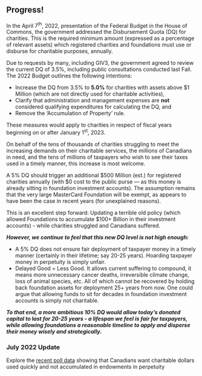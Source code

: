 ## Progress!

In the April 7<sup>th</sup>, 2022, presentation of the Federal Budget in the House of Commons, the government addressed the Disbursement Quota (DQ) for charities. This is the required minimum amount (expressed as a percentage of relevant assets) which registered charities and foundations must use or disburse for charitable purposes, annually.

Due to requests by many, including GIV3, the government agreed to review the current DQ of 3.5%, including public consultations conducted last Fall. The 2022 Budget outlines the following intentions:

- Increase the DQ from 3.5% to **5.0%** for charities with assets above $1 Million (which are not directly used for charitable activities),
- Clarify that administration and management expenses are **not** considered qualifying expenditures for calculating the DQ, and
- Remove the ‘Accumulation of Property’ rule.

These measures would apply to charities in respect of fiscal years beginning on or after January 1<sup>st</sup>, 2023. 

On behalf of the tens of thousands of charities struggling to meet the increasing demands on their charitable services, the millions of Canadians in need, and the tens of millions of taxpayers who wish to see their taxes used in a timely manner, this increase is most welcome.

A 5% DQ should trigger an additional $500 Million (est.) for registered charities annually (with $0 cost to the public purse — as this money is already sitting in foundation investment accounts). The assumption remains that the very large MasterCard Foundation will be exempt, as appears to have been the case in recent years (for unexplained reasons).

This is an excellent step forward: Updating a terrible old policy (which allowed Foundations to accumulate $100+ Billion in their investment accounts) - while charities struggled and Canadians suffered.

***However, we continue to feel that this new DQ level is not high enough:***

- A 5% DQ does not ensure fair deployment of taxpayer money in a timely manner (certainly in their lifetime; say 20-25 years). Hoarding taxpayer money in perpetuity is simply unfair.
- Delayed Good = Less Good. It allows current suffering to compound, it means more unnecessary cancer deaths, irreversible climate change, loss of animal species, etc. All of which cannot be recovered by holding back foundation assets for deployment 25+ years from now. One could argue that allowing funds to sit for decades in foundation investment accounts is simply not charitable.

***To that end, a more ambitious 10% DQ would allow today’s donated capital to last for 20-25 years - a lifespan we feel is fair for taxpayers, while allowing foundations a reasonable timeline to apply and disperse their money wisely and strategically.***

### July 2022 Update

Explore the [recent poll data](https://sector3insights.com/products/canadians-opinions-about-how-quickly-donation-dollars-should-be-used/) showing that Canadians want charitable dollars used quickly and not accumulated in endowments in perpetuity